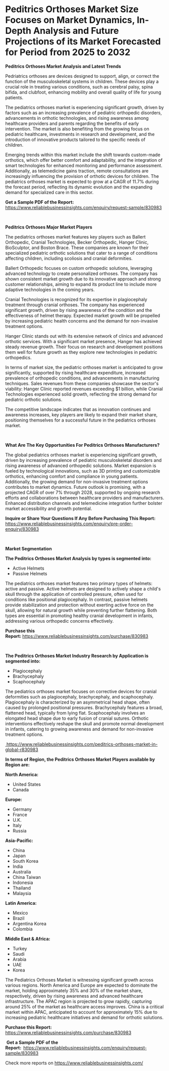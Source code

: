 <p><h1>Peditrics Orthoses Market Size Focuses on Market Dynamics, In-Depth Analysis and Future Projections of its Market Forecasted for Period from 2025 to 2032</h1></p><p><strong>Peditrics Orthoses Market Analysis and Latest Trends</strong></p>
<p><p>Pedriatrics orthoses are devices designed to support, align, or correct the function of the musculoskeletal systems in children. These devices play a crucial role in treating various conditions, such as cerebral palsy, spina bifida, and clubfoot, enhancing mobility and overall quality of life for young patients. </p><p>The pediatrics orthoses market is experiencing significant growth, driven by factors such as an increasing prevalence of pediatric orthopedic disorders, advancements in orthotic technologies, and rising awareness among healthcare providers and parents regarding the benefits of early intervention. The market is also benefiting from the growing focus on pediatric healthcare, investments in research and development, and the introduction of innovative products tailored to the specific needs of children.</p><p>Emerging trends within this market include the shift towards custom-made orthotics, which offer better comfort and adaptability, and the integration of smart technologies for enhanced monitoring and performance assessment. Additionally, as telemedicine gains traction, remote consultations are increasingly influencing the provision of orthotic devices for children. The pediatrics orthoses market is expected to grow at a CAGR of 11.7% during the forecast period, reflecting its dynamic evolution and the expanding demand for specialized care in this sector.</p></p>
<p><strong>Get a Sample PDF of the Report:&nbsp;</strong> <a href="https://www.reliablebusinessinsights.com/enquiry/request-sample/830983?utm_campaign=2440&utm_medium=2&utm_source=Github&utm_content=ia&utm_term=25032025&utm_id=peditrics-orthoses">https://www.reliablebusinessinsights.com/enquiry/request-sample/830983</a></p>
<p>&nbsp;</p>
<p><strong>Peditrics Orthoses Major Market Players</strong></p>
<p><p>The pediatrics orthoses market features key players such as Ballert Orthopedic, Cranial Technologies, Becker Orthopedic, Hanger Clinic, BioSculptor, and Boston Brace. These companies are known for their specialized pediatric orthotic solutions that cater to a range of conditions affecting children, including scoliosis and cranial deformities.</p><p>Ballert Orthopedic focuses on custom orthopedic solutions, leveraging advanced technology to create personalized orthoses. The company has shown consistent market growth due to its innovative approach and strong customer relationships, aiming to expand its product line to include more adaptive technologies in the coming years.</p><p>Cranial Technologies is recognized for its expertise in plagiocephaly treatment through cranial orthoses. The company has experienced significant growth, driven by rising awareness of the condition and the effectiveness of helmet therapy. Expected market growth will be propelled by increasing pediatric health concerns and the demand for non-invasive treatment options.</p><p>Hanger Clinic stands out with its extensive network of clinics and advanced orthotic services. With a significant market presence, Hanger has achieved steady revenue growth. Their focus on research and development positions them well for future growth as they explore new technologies in pediatric orthopedics.</p><p>In terms of market size, the pediatric orthoses market is anticipated to grow significantly, supported by rising healthcare expenditure, increased prevalence of orthopedic conditions, and advancements in manufacturing techniques. Sales revenues from these companies showcase the sector's viability: Hanger Clinic reported revenues exceeding $1 billion, while Cranial Technologies experienced solid growth, reflecting the strong demand for pediatric orthotic solutions.</p><p>The competitive landscape indicates that as innovation continues and awareness increases, key players are likely to expand their market share, positioning themselves for a successful future in the pediatrics orthoses market.</p></p>
<p>&nbsp;</p>
<p><strong>What Are The Key Opportunities For Peditrics Orthoses Manufacturers?</strong></p>
<p><p>The global pediatrics orthoses market is experiencing significant growth, driven by increasing prevalence of pediatric musculoskeletal disorders and rising awareness of advanced orthopedic solutions. Market expansion is fueled by technological innovations, such as 3D printing and customizable orthotics, enhancing comfort and compliance in young patients. Additionally, the growing demand for non-invasive treatment options contributes to market dynamics. Future outlook is promising, with a projected CAGR of over 7% through 2028, supported by ongoing research efforts and collaborations between healthcare providers and manufacturers. Enhanced distribution channels and telemedicine integration further bolster market accessibility and growth potential.</p></p>
<p><strong>Inquire or Share Your Questions If Any Before Purchasing This Report:</strong> <a href="https://www.reliablebusinessinsights.com/enquiry/pre-order-enquiry/830983?utm_campaign=2440&utm_medium=2&utm_source=Github&utm_content=ia&utm_term=25032025&utm_id=peditrics-orthoses">https://www.reliablebusinessinsights.com/enquiry/pre-order-enquiry/830983</a></p>
<p>&nbsp;</p>
<p><strong>Market Segmentation</strong></p>
<p><strong>The Peditrics Orthoses Market Analysis by types is segmented into:</strong></p>
<p><ul><li>Active Helmets</li><li>Passive Helmets</li></ul></p>
<p><p>The pediatrics orthoses market features two primary types of helmets: active and passive. Active helmets are designed to actively shape a child's skull through the application of controlled pressure, often used for conditions like positional plagiocephaly. In contrast, passive helmets provide stabilization and protection without exerting active force on the skull, allowing for natural growth while preventing further flattening. Both types are essential in promoting healthy cranial development in infants, addressing various orthopedic concerns effectively.</p></p>
<p><strong>Purchase this Report:&nbsp;</strong><a href="https://www.reliablebusinessinsights.com/purchase/830983?utm_campaign=2440&utm_medium=2&utm_source=Github&utm_content=ia&utm_term=25032025&utm_id=peditrics-orthoses">https://www.reliablebusinessinsights.com/purchase/830983</a></p>
<p>&nbsp;</p>
<p><strong>The Peditrics Orthoses Market Industry Research by Application is segmented into:</strong></p>
<p><ul><li>Plagiocephaly</li><li>Brachycephaly</li><li>Scaphocephaly</li></ul></p>
<p><p>The pediatrics orthoses market focuses on corrective devices for cranial deformities such as plagiocephaly, brachycephaly, and scaphocephaly. Plagiocephaly is characterized by an asymmetrical head shape, often caused by prolonged positional pressures. Brachycephaly features a broad, flattened head, typically from lying flat. Scaphocephaly involves an elongated head shape due to early fusion of cranial sutures. Orthotic interventions effectively reshape the skull and promote normal development in infants, catering to growing awareness and demand for non-invasive treatment options.</p></p>
<p><a href="https://www.reliablebusinessinsights.com/peditrics-orthoses-market-in-global-r830983?utm_campaign=2440&utm_medium=2&utm_source=Github&utm_content=ia&utm_term=25032025&utm_id=peditrics-orthoses">&nbsp;https://www.reliablebusinessinsights.com/peditrics-orthoses-market-in-global-r830983</a></p>
<p><strong>In terms of Region, the Peditrics Orthoses Market Players available by Region are:</strong></p>
<p>
    <p> <strong> North America: </strong>
        <ul>
            <li>United States</li>
            <li>Canada</li>
        </ul>
        </p> 
    <p> <strong> Europe: </strong>
        <ul>
            <li>Germany</li>
            <li>France</li>
            <li>U.K.</li>
            <li>Italy</li>
            <li>Russia</li>
        </ul>
        </p> 
    <p> <strong> Asia-Pacific: </strong>
        <ul>
            <li>China</li>
            <li>Japan</li>
            <li>South Korea</li>
            <li>India</li>
            <li>Australia</li>
            <li>China Taiwan</li>
            <li>Indonesia</li>
            <li>Thailand</li>
            <li>Malaysia</li>
        </ul>
        </p> 
    <p> <strong> Latin America: </strong>
        <ul>
            <li>Mexico</li>
            <li>Brazil</li>
            <li>Argentina Korea</li>
            <li>Colombia</li>
        </ul>
        </p> 
    <p> <strong> Middle East & Africa: </strong>
        <ul>
            <li>Turkey</li>
            <li>Saudi</li>
            <li>Arabia</li>
            <li>UAE</li>
            <li>Korea</li>
        </ul>
    </p>
    </p>
<p><p>The Pediatrics Orthoses Market is witnessing significant growth across various regions. North America and Europe are expected to dominate the market, holding approximately 35% and 30% of the market share, respectively, driven by rising awareness and advanced healthcare infrastructure. The APAC region is projected to grow rapidly, capturing around 25% of the market as healthcare access improves. China is a critical market within APAC, anticipated to account for approximately 15% due to increasing pediatric healthcare initiatives and demand for orthotic solutions.</p></p>
<p><strong>Purchase this Report: </strong><a href="https://www.reliablebusinessinsights.com/purchase/830983?utm_campaign=2440&utm_medium=2&utm_source=Github&utm_content=ia&utm_term=25032025&utm_id=peditrics-orthoses">https://www.reliablebusinessinsights.com/purchase/830983</a></p>
<p>&nbsp;<strong>Get a Sample PDF of the Report:&nbsp;&nbsp;</strong><a href="https://www.reliablebusinessinsights.com/enquiry/request-sample/830983?utm_campaign=2440&utm_medium=2&utm_source=Github&utm_content=ia&utm_term=25032025&utm_id=peditrics-orthoses">https://www.reliablebusinessinsights.com/enquiry/request-sample/830983</a></p>
<p><strong></strong></p>
<p>Check more reports on <a href="https://www.reliablebusinessinsights.com/?utm_campaign=2440&utm_medium=2&utm_source=Github&utm_content=ia&utm_term=25032025&utm_id=peditrics-orthoses">https://www.reliablebusinessinsights.com/</a></p>